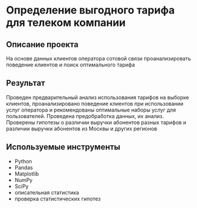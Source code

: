 # Определение выгодного тарифа для телеком компании

## Описание проекта
На основе данных клиентов оператора сотовой связи проанализировать поведение клиентов и поиск оптимального тарифа

## Результат
Проведен предварительный анализ использования тарифов на выборке клиентов,
проанализировано поведение клиентов при использовании услуг оператора и
рекомендованы оптимальные наборы услуг для пользователей. Проведена предобработка
данных, их анализ. Проверены гипотезы о различии выручки абонентов разных тарифов и
различии выручки абонентов из Москвы и других регионов

## Используемые инструменты
* Python
* Pandas
* Matplotlib
* NumPy
* SciPy
* описательная статистика
* проверка статистических гипотез
